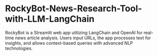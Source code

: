 # RockyBot-News-Research-Tool-with-LLM-LangChain
RockyBot is a Streamlit web app utilizing LangChain and OpenAI for real-time news article analysis. Users input URLs, the app processes text for insights, and allows context-based queries with advanced NLP technologies.
